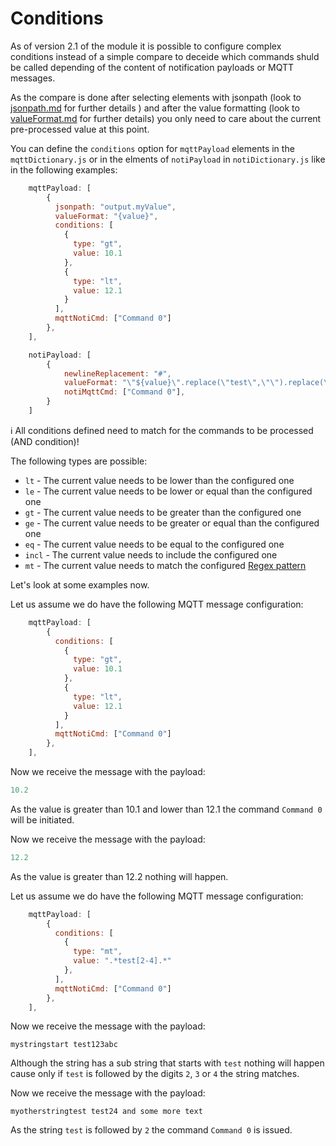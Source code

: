 # Conditions

As of version 2.1 of the module it is possible to configure complex conditions instead of a simple compare to deceide which commands shuld be called depending of the content of notification payloads or MQTT messages.

As the compare is done after selecting elements with jsonpath (look to [jsonpath.md](jsonpath.md) for further details ) and after the value formatting (look to [valueFormat.md](valueFormat.md) for further details) you only need to care about the current pre-processed value at this point.

You can define the `conditions` option for `mqttPayload` elements in the `mqttDictionary.js` or in the elments of `notiPayload` in `notiDictionary.js` like in the following examples:

```js
    mqttPayload: [
        {
          jsonpath: "output.myValue",
          valueFormat: "{value}",
          conditions: [
            {
              type: "gt",
              value: 10.1
            },
            {
              type: "lt",
              value: 12.1
            }
          ],
          mqttNotiCmd: ["Command 0"]
        },
    ],
```

```js
    notiPayload: [
        {
            newlineReplacement: "#",
            valueFormat: "\"${value}\".replace(\"test\",\"\").replace(\"abc\",\"\")",
            notiMqttCmd: ["Command 0"],
        }
    ]
```

:information_source: All conditions defined need to match for the commands to be processed (AND condition)!

The following types are possible:

* `lt` - The current value needs to be lower than the configured one
* `le` - The current value needs to be lower or equal than the configured one
* `gt` - The current value needs to be greater than the configured one
* `ge` - The current value needs to be greater or equal than the configured one
* `eq` - The current value needs to be equal to the configured one
* `incl` - The current value needs to include the configured one
* `mt` - The current value needs to match the configured [Regex pattern](https://www.w3schools.com/jsref/jsref_obj_regexp.asp)

Let's look at some examples now.

Let us assume we do have the following MQTT message configuration:

```js
    mqttPayload: [
        {
          conditions: [
            {
              type: "gt",
              value: 10.1
            },
            {
              type: "lt",
              value: 12.1
            }
          ],
          mqttNotiCmd: ["Command 0"]
        },
    ],
```

Now we receive the message with the payload:

```js
10.2
```

As the value is greater than 10.1 and lower than 12.1 the command `Command 0` will be initiated.

Now we receive the message with the payload:

```js
12.2
```

As the value is greater than 12.2 nothing will happen.

Let us assume we do have the following MQTT message configuration:

```js
    mqttPayload: [
        {
          conditions: [
            {
              type: "mt",
              value: ".*test[2-4].*"
            },
          ],
          mqttNotiCmd: ["Command 0"]
        },
    ],
```

Now we receive the message with the payload:

```text
mystringstart test123abc
```

Although the string has a sub string that starts with `test` nothing will happen cause only if `test` is followed by the digits `2`, `3` or `4` the string matches.

Now we receive the message with the payload:

```text
myotherstringtest test24 and some more text
```

As the string `test` is followed by `2` the command `Command 0` is issued.
